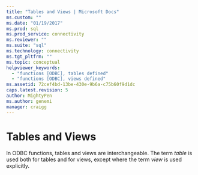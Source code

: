 ```yaml
---
title: "Tables and Views | Microsoft Docs"
ms.custom: ""
ms.date: "01/19/2017"
ms.prod: sql
ms.prod_service: connectivity
ms.reviewer: ""
ms.suite: "sql"
ms.technology: connectivity
ms.tgt_pltfrm: ""
ms.topic: conceptual
helpviewer_keywords: 
  - "functions [ODBC], tables defined"
  - "functions [ODBC], views defined"
ms.assetid: 72cef4bd-13be-430e-9b6a-c75b60f9d1dc
caps.latest.revision: 5
author: MightyPen
ms.author: genemi
manager: craigg
---
```

# Tables and Views
In ODBC functions, tables and views are interchangeable. The term *table* is used both for tables and for views, except where the term *view* is used explicitly.
